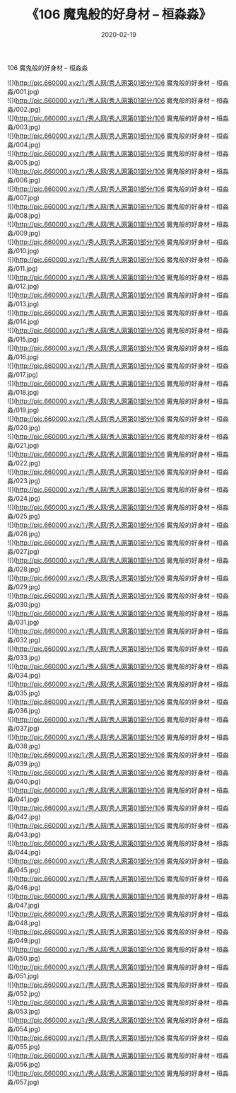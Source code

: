 ﻿---
layout: post
title:  《106 魔鬼般的好身材 – 桓淼淼》
date:   2020-02-19
img: http://pic.660000.xyz/1:/秀人网/秀人网第01部分/106 魔鬼般的好身材 – 桓淼淼/000.jpg
categories: [美女, 清纯, 唯美]
---

106 魔鬼般的好身材 – 桓淼淼

  ![](http://pic.660000.xyz/1:/秀人网/秀人网第01部分/106 魔鬼般的好身材 – 桓淼淼/001.jpg) <br> ![](http://pic.660000.xyz/1:/秀人网/秀人网第01部分/106 魔鬼般的好身材 – 桓淼淼/002.jpg) <br> ![](http://pic.660000.xyz/1:/秀人网/秀人网第01部分/106 魔鬼般的好身材 – 桓淼淼/003.jpg) <br> ![](http://pic.660000.xyz/1:/秀人网/秀人网第01部分/106 魔鬼般的好身材 – 桓淼淼/004.jpg) <br> ![](http://pic.660000.xyz/1:/秀人网/秀人网第01部分/106 魔鬼般的好身材 – 桓淼淼/005.jpg) <br> ![](http://pic.660000.xyz/1:/秀人网/秀人网第01部分/106 魔鬼般的好身材 – 桓淼淼/006.jpg) <br> ![](http://pic.660000.xyz/1:/秀人网/秀人网第01部分/106 魔鬼般的好身材 – 桓淼淼/007.jpg) <br> ![](http://pic.660000.xyz/1:/秀人网/秀人网第01部分/106 魔鬼般的好身材 – 桓淼淼/008.jpg) <br> ![](http://pic.660000.xyz/1:/秀人网/秀人网第01部分/106 魔鬼般的好身材 – 桓淼淼/009.jpg) <br> ![](http://pic.660000.xyz/1:/秀人网/秀人网第01部分/106 魔鬼般的好身材 – 桓淼淼/010.jpg) <br> ![](http://pic.660000.xyz/1:/秀人网/秀人网第01部分/106 魔鬼般的好身材 – 桓淼淼/011.jpg) <br> ![](http://pic.660000.xyz/1:/秀人网/秀人网第01部分/106 魔鬼般的好身材 – 桓淼淼/012.jpg) <br> ![](http://pic.660000.xyz/1:/秀人网/秀人网第01部分/106 魔鬼般的好身材 – 桓淼淼/013.jpg) <br> ![](http://pic.660000.xyz/1:/秀人网/秀人网第01部分/106 魔鬼般的好身材 – 桓淼淼/014.jpg) <br> ![](http://pic.660000.xyz/1:/秀人网/秀人网第01部分/106 魔鬼般的好身材 – 桓淼淼/015.jpg) <br> ![](http://pic.660000.xyz/1:/秀人网/秀人网第01部分/106 魔鬼般的好身材 – 桓淼淼/016.jpg) <br> ![](http://pic.660000.xyz/1:/秀人网/秀人网第01部分/106 魔鬼般的好身材 – 桓淼淼/017.jpg) <br> ![](http://pic.660000.xyz/1:/秀人网/秀人网第01部分/106 魔鬼般的好身材 – 桓淼淼/018.jpg) <br> ![](http://pic.660000.xyz/1:/秀人网/秀人网第01部分/106 魔鬼般的好身材 – 桓淼淼/019.jpg) <br> ![](http://pic.660000.xyz/1:/秀人网/秀人网第01部分/106 魔鬼般的好身材 – 桓淼淼/020.jpg) <br> ![](http://pic.660000.xyz/1:/秀人网/秀人网第01部分/106 魔鬼般的好身材 – 桓淼淼/021.jpg) <br> ![](http://pic.660000.xyz/1:/秀人网/秀人网第01部分/106 魔鬼般的好身材 – 桓淼淼/022.jpg) <br> ![](http://pic.660000.xyz/1:/秀人网/秀人网第01部分/106 魔鬼般的好身材 – 桓淼淼/023.jpg) <br> ![](http://pic.660000.xyz/1:/秀人网/秀人网第01部分/106 魔鬼般的好身材 – 桓淼淼/024.jpg) <br> ![](http://pic.660000.xyz/1:/秀人网/秀人网第01部分/106 魔鬼般的好身材 – 桓淼淼/025.jpg) <br> ![](http://pic.660000.xyz/1:/秀人网/秀人网第01部分/106 魔鬼般的好身材 – 桓淼淼/026.jpg) <br> ![](http://pic.660000.xyz/1:/秀人网/秀人网第01部分/106 魔鬼般的好身材 – 桓淼淼/027.jpg) <br> ![](http://pic.660000.xyz/1:/秀人网/秀人网第01部分/106 魔鬼般的好身材 – 桓淼淼/028.jpg) <br> ![](http://pic.660000.xyz/1:/秀人网/秀人网第01部分/106 魔鬼般的好身材 – 桓淼淼/029.jpg) <br> ![](http://pic.660000.xyz/1:/秀人网/秀人网第01部分/106 魔鬼般的好身材 – 桓淼淼/030.jpg) <br> ![](http://pic.660000.xyz/1:/秀人网/秀人网第01部分/106 魔鬼般的好身材 – 桓淼淼/031.jpg) <br> ![](http://pic.660000.xyz/1:/秀人网/秀人网第01部分/106 魔鬼般的好身材 – 桓淼淼/032.jpg) <br> ![](http://pic.660000.xyz/1:/秀人网/秀人网第01部分/106 魔鬼般的好身材 – 桓淼淼/033.jpg) <br> ![](http://pic.660000.xyz/1:/秀人网/秀人网第01部分/106 魔鬼般的好身材 – 桓淼淼/034.jpg) <br> ![](http://pic.660000.xyz/1:/秀人网/秀人网第01部分/106 魔鬼般的好身材 – 桓淼淼/035.jpg) <br> ![](http://pic.660000.xyz/1:/秀人网/秀人网第01部分/106 魔鬼般的好身材 – 桓淼淼/036.jpg) <br> ![](http://pic.660000.xyz/1:/秀人网/秀人网第01部分/106 魔鬼般的好身材 – 桓淼淼/037.jpg) <br> ![](http://pic.660000.xyz/1:/秀人网/秀人网第01部分/106 魔鬼般的好身材 – 桓淼淼/038.jpg) <br> ![](http://pic.660000.xyz/1:/秀人网/秀人网第01部分/106 魔鬼般的好身材 – 桓淼淼/039.jpg) <br> ![](http://pic.660000.xyz/1:/秀人网/秀人网第01部分/106 魔鬼般的好身材 – 桓淼淼/040.jpg) <br> ![](http://pic.660000.xyz/1:/秀人网/秀人网第01部分/106 魔鬼般的好身材 – 桓淼淼/041.jpg) <br> ![](http://pic.660000.xyz/1:/秀人网/秀人网第01部分/106 魔鬼般的好身材 – 桓淼淼/042.jpg) <br> ![](http://pic.660000.xyz/1:/秀人网/秀人网第01部分/106 魔鬼般的好身材 – 桓淼淼/043.jpg) <br> ![](http://pic.660000.xyz/1:/秀人网/秀人网第01部分/106 魔鬼般的好身材 – 桓淼淼/044.jpg) <br> ![](http://pic.660000.xyz/1:/秀人网/秀人网第01部分/106 魔鬼般的好身材 – 桓淼淼/045.jpg) <br> ![](http://pic.660000.xyz/1:/秀人网/秀人网第01部分/106 魔鬼般的好身材 – 桓淼淼/046.jpg) <br> ![](http://pic.660000.xyz/1:/秀人网/秀人网第01部分/106 魔鬼般的好身材 – 桓淼淼/047.jpg) <br> ![](http://pic.660000.xyz/1:/秀人网/秀人网第01部分/106 魔鬼般的好身材 – 桓淼淼/048.jpg) <br> ![](http://pic.660000.xyz/1:/秀人网/秀人网第01部分/106 魔鬼般的好身材 – 桓淼淼/049.jpg) <br> ![](http://pic.660000.xyz/1:/秀人网/秀人网第01部分/106 魔鬼般的好身材 – 桓淼淼/050.jpg) <br> ![](http://pic.660000.xyz/1:/秀人网/秀人网第01部分/106 魔鬼般的好身材 – 桓淼淼/051.jpg) <br> ![](http://pic.660000.xyz/1:/秀人网/秀人网第01部分/106 魔鬼般的好身材 – 桓淼淼/052.jpg) <br> ![](http://pic.660000.xyz/1:/秀人网/秀人网第01部分/106 魔鬼般的好身材 – 桓淼淼/053.jpg) <br> ![](http://pic.660000.xyz/1:/秀人网/秀人网第01部分/106 魔鬼般的好身材 – 桓淼淼/054.jpg) <br> ![](http://pic.660000.xyz/1:/秀人网/秀人网第01部分/106 魔鬼般的好身材 – 桓淼淼/055.jpg) <br> ![](http://pic.660000.xyz/1:/秀人网/秀人网第01部分/106 魔鬼般的好身材 – 桓淼淼/056.jpg) <br> ![](http://pic.660000.xyz/1:/秀人网/秀人网第01部分/106 魔鬼般的好身材 – 桓淼淼/057.jpg) <br>